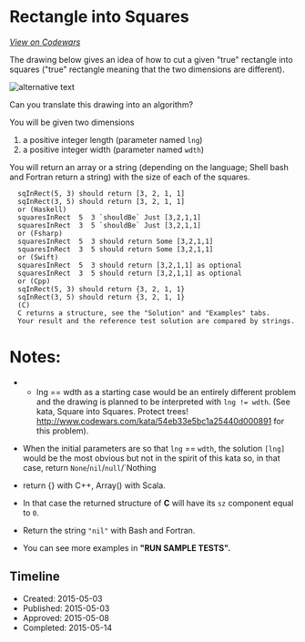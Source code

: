 # Rectangle into Squares
[*View on Codewars*](https://www.codewars.com/kata/rectangle-into-squares)

The drawing below gives an idea of how to cut a given "true" rectangle into squares ("true" rectangle meaning that the two dimensions are different).

![alternative text](http://i.imgur.com/lk5vJ7sm.jpg)

Can you translate this drawing into an algorithm?

You will be given two dimensions 

1. a positive integer length (parameter named `lng`)
2. a positive integer width (parameter named `wdth`)

You will return an array or a string (depending on the language; Shell bash and Fortran return a string) with the size of each of the  squares.

```
  sqInRect(5, 3) should return [3, 2, 1, 1]
  sqInRect(3, 5) should return [3, 2, 1, 1]
  or (Haskell)
  squaresInRect  5  3 `shouldBe` Just [3,2,1,1]
  squaresInRect  3  5 `shouldBe` Just [3,2,1,1]
  or (Fsharp)
  squaresInRect  5  3 should return Some [3,2,1,1]
  squaresInRect  3  5 should return Some [3,2,1,1]
  or (Swift)
  squaresInRect  5  3 should return [3,2,1,1] as optional
  squaresInRect  3  5 should return [3,2,1,1] as optional
  or (Cpp)
  sqInRect(5, 3) should return {3, 2, 1, 1}
  sqInRect(3, 5) should return {3, 2, 1, 1}
  (C)
  C returns a structure, see the "Solution" and "Examples" tabs.
  Your result and the reference test solution are compared by strings.
```

# Notes:
- - lng == wdth as a starting case would be an entirely different problem and the drawing is planned to be interpreted with `lng != wdth`. (See kata, Square into Squares. Protect trees! http://www.codewars.com/kata/54eb33e5bc1a25440d000891 for this problem).
 
 - When the initial parameters are so that `lng` == `wdth`, the solution `[lng]` would be the most obvious but not in the spirit of this kata so, in that case, return `None`/`nil`/`null`/`Nothing 
 - return {} with C++, Array() with Scala.
 - In that case the returned structure of **C** will have its `sz` component equal to `0`. 
 - Return the string `"nil"` with Bash and Fortran.


- You can see more examples in **"RUN SAMPLE TESTS".**




## Timeline
- Created: 2015-05-03
- Published: 2015-05-03
- Approved: 2015-05-08
- Completed: 2015-05-14